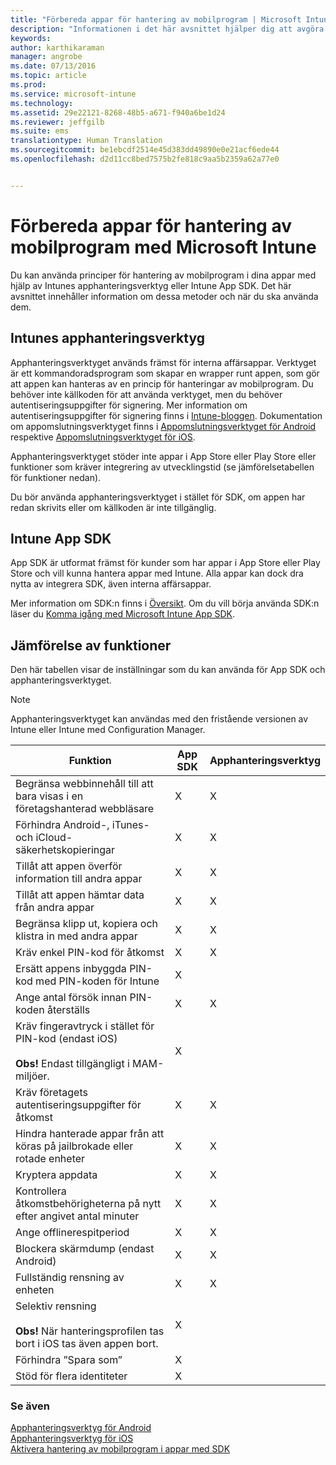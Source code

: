 ```yaml
---
title: "Förbereda appar för hantering av mobilprogram | Microsoft Intune"
description: "Informationen i det här avsnittet hjälper dig att avgöra när du ska använda apphanteringsverktyget och App SDK för att förbereda dina verksamhetsspecifika appar för användning av hanteringsprinciper för mobilappar."
keywords: 
author: karthikaraman
manager: angrobe
ms.date: 07/13/2016
ms.topic: article
ms.prod: 
ms.service: microsoft-intune
ms.technology: 
ms.assetid: 29e22121-8268-48b5-a671-f940a6be1d24
ms.reviewer: jeffgilb
ms.suite: ems
translationtype: Human Translation
ms.sourcegitcommit: be1ebcdf2514e45d383dd49890e0e21acf6ede44
ms.openlocfilehash: d2d11cc8bed7575b2fe818c9aa5b2359a62a77e0


---
```


# Förbereda appar för hantering av mobilprogram med Microsoft Intune
Du kan använda principer för hantering av mobilprogram i dina appar med hjälp av Intunes apphanteringsverktyg eller Intune App SDK. Det här avsnittet innehåller information om dessa metoder och när du ska använda dem.

## Intunes apphanteringsverktyg
Apphanteringsverktyget används främst för interna affärsappar. Verktyget är ett kommandoradsprogram som skapar en wrapper runt appen, som gör att appen kan hanteras av en princip för hanteringar av mobilprogram. Du behöver inte källkoden för att använda verktyget, men du behöver autentiseringsuppgifter för signering.  Mer information om autentiseringsuppgifter för signering finns i [Intune-bloggen](https://blogs.technet.microsoft.com/enterprisemobility/2015/02/25/how-to-obtain-the-prerequisites-for-the-intune-app-wrapping-tool-for-ios/). Dokumentation om appomslutningsverktyget finns i [Appomslutningsverktyget för Android](prepare-android-apps-for-mobile-application-management-with-the-microsoft-intune-app-wrapping-tool.md) respektive [Appomslutningsverktyget för iOS](prepare-ios-apps-for-mobile-application-management-with-the-microsoft-intune-app-wrapping-tool.md).

Apphanteringsverktyget stöder inte appar i App Store eller Play Store eller funktioner som kräver integrering av utvecklingstid (se jämförelsetabellen för funktioner nedan).

Du bör använda apphanteringsverktyget i stället för SDK, om appen har redan skrivits eller om källkoden är inte tillgänglig.

## Intune App SDK
App SDK är utformat främst för kunder som har appar i App Store eller Play Store och vill kunna hantera appar med Intune. Alla appar kan dock dra nytta av integrera SDK, även interna affärsappar.

Mer information om SDK:n finns i [Översikt](/intune/develop/intune-app-sdk). Om du vill börja använda SDK:n läser du [Komma igång med Microsoft Intune App SDK](/intune/develop/intune-app-sdk-get-started).

## Jämförelse av funktioner
Den här tabellen visar de inställningar som du kan använda för App SDK och apphanteringsverktyget.

> [!NOTE]
> Apphanteringsverktyget kan användas med den fristående versionen av Intune eller Intune med Configuration Manager.

|Funktion|App SDK|Apphanteringsverktyg|
|-----------|---------------------|-----------|
|Begränsa webbinnehåll till att bara visas i en företagshanterad webbläsare|X|X|
|Förhindra Android-, iTunes- och iCloud-säkerhetskopieringar|X|X|
|Tillåt att appen överför information till andra appar|X|X|
|Tillåt att appen hämtar data från andra appar|X|X|
|Begränsa klipp ut, kopiera och klistra in med andra appar|X|X|
|Kräv enkel PIN-kod för åtkomst|X|X|
|Ersätt appens inbyggda PIN-kod med PIN-koden för Intune|X||
|Ange antal försök innan PIN-koden återställs|X|X|
|Kräv fingeravtryck i stället för PIN-kod (endast iOS)<br></br>**Obs!** Endast tillgängligt i MAM-miljöer.|X||
|Kräv företagets autentiseringsuppgifter för åtkomst|X|X|
|Hindra hanterade appar från att köras på jailbrokade eller rotade enheter|X|X|
|Kryptera appdata|X|X|
|Kontrollera åtkomstbehörigheterna på nytt efter angivet antal minuter|X|X|
|Ange offlinerespitperiod|X|X|
|Blockera skärmdump (endast Android)|X|X|
|Fullständig rensning av enheten|X|X|
|Selektiv rensning <br></br>**Obs!** När hanteringsprofilen tas bort i iOS tas även appen bort.|X||
|Förhindra ”Spara som” |X||
|Stöd för flera identiteter|X||

### Se även
[Apphanteringsverktyg för Android](prepare-android-apps-for-mobile-application-management-with-the-microsoft-intune-app-wrapping-tool.md)</br>
[Apphanteringsverktyg för iOS](prepare-ios-apps-for-mobile-application-management-with-the-microsoft-intune-app-wrapping-tool.md)</br>
[Aktivera hantering av mobilprogram i appar med SDK](use-the-sdk-to-enable-apps-for-mobile-application-management.md)



<!--HONumber=Jul16_HO5-->


